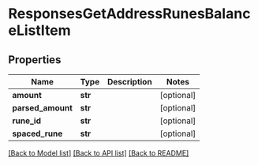 # ResponsesGetAddressRunesBalanceListItem

## Properties
Name | Type | Description | Notes
------------ | ------------- | ------------- | -------------
**amount** | **str** |  | [optional] 
**parsed_amount** | **str** |  | [optional] 
**rune_id** | **str** |  | [optional] 
**spaced_rune** | **str** |  | [optional] 

[[Back to Model list]](../README.md#documentation-for-models) [[Back to API list]](../README.md#documentation-for-api-endpoints) [[Back to README]](../README.md)

